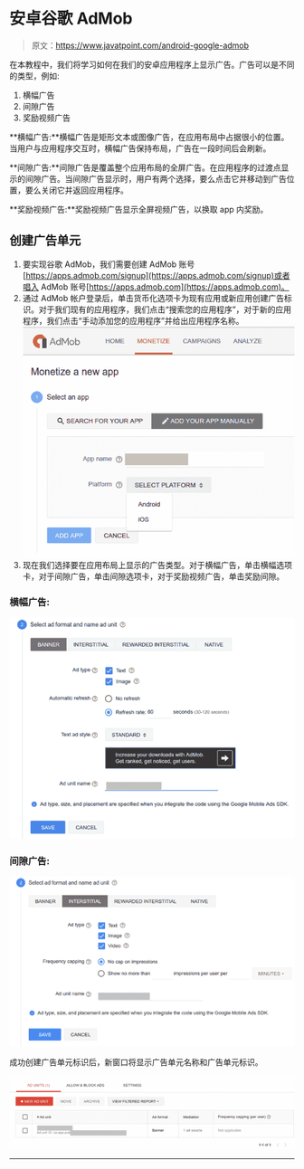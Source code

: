 # 安卓谷歌 AdMob

> 原文：<https://www.javatpoint.com/android-google-admob>

在本教程中，我们将学习如何在我们的安卓应用程序上显示广告。广告可以是不同的类型，例如:

1.  横幅广告
2.  间隙广告
3.  奖励视频广告

**横幅广告:**横幅广告是矩形文本或图像广告，在应用布局中占据很小的位置。当用户与应用程序交互时，横幅广告保持布局，广告在一段时间后会刷新。

**间隙广告:**间隙广告是覆盖整个应用布局的全屏广告。在应用程序的过渡点显示的间隙广告。当间隙广告显示时，用户有两个选择，要么点击它并移动到广告位置，要么关闭它并返回应用程序。

**奖励视频广告:**奖励视频广告显示全屏视频广告，以换取 app 内奖励。

## 创建广告单元

1.  要实现谷歌 AdMob，我们需要创建 AdMob 账号[https://apps.admob.com/signup](https://apps.admob.com/signup)或者唱入 AdMob 账号[https://apps.admob.com](https://apps.admob.com)。
2.  通过 AdMob 帐户登录后，单击货币化选项卡为现有应用或新应用创建广告标识。对于我们现有的应用程序，我们点击“搜索您的应用程序”，对于新的应用程序，我们点击“手动添加您的应用程序”并给出应用程序名称。
    ![android Google Admob 1](img/d68756513ff57a6f2c31622002323ab3.png)
3.  现在我们选择要在应用布局上显示的广告类型。对于横幅广告，单击横幅选项卡，对于间隙广告，单击间隙选项卡，对于奖励视频广告，单击奖励间隙。

### 横幅广告:

![android Google Admob 2](img/7901e88f7627e0b18948bb5c3ed67cf3.png)

### 间隙广告:

![android Google Admob 3](img/8a1205d04f5137a485e72dff414e85db.png)

成功创建广告单元标识后，新窗口将显示广告单元名称和广告单元标识。

![android Google Admob 4](img/02bf5b1a604c23214d0210e6b2aea3db.png)

* * *